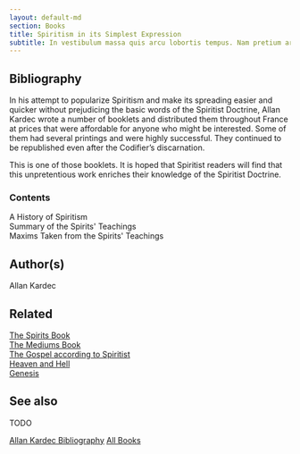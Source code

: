 ```yaml
---
layout: default-md
section: Books
title: Spiritism in its Simplest Expression
subtitle: In vestibulum massa quis arcu lobortis tempus. Nam pretium arcu in odio vulputate luctus.
---
```


## Bibliography

In his attempt to popularize Spiritism and make its spreading easier and quicker without prejudicing the basic words of the Spiritist Doctrine, Allan Kardec wrote a number of booklets and distributed them throughout France at prices that were affordable for anyone who might be interested. Some of them had several printings and were highly successful. They continued to be republished even after the Codifier’s discarnation.

This is one of those booklets. It is hoped that Spiritist readers will find that this unpretentious work enriches their knowledge of the Spiritist Doctrine.

### Contents
A History of Spiritism  
Summary of the Spirits' Teachings  
Maxims Taken from the Spirits' Teachings  


## Author(s)
Allan Kardec


## Related
[The Spirits Book](../spirits-book)  
[The Mediums Book](../mediums-book)  
[The Gospel according to Spiritist](../gospel-according-spiritism)  
[Heaven and Hell](../heaven-and-hell)  
[Genesis](../genesis)  

## See also
TODO


<a href="/books/allan-kardec" class="button">Allan Kardec Bibliography</a>
<a href="/books" class="button">All Books</a>


